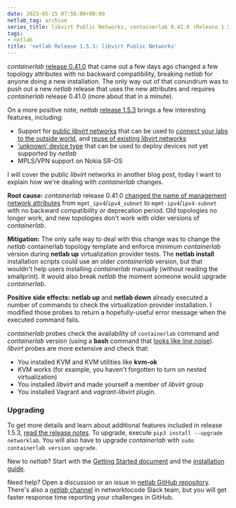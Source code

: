 ```yaml
---
date: 2023-05-15 07:56:00+00:00
netlab_tag: archive
series_title: libvirt Public Networks, containerlab 0.41.0 (Release 1.5.3)
tags:
- netlab
title: 'netlab Release 1.5.3: libvirt Public Networks'
---
```

*containerlab* [release 0.41.0](https://containerlab.dev/rn/0.41/) that came out a few days ago changed a few topology attributes with no backward compatibility, breaking *netlab* for anyone doing a new installation. The only way out of that conundrum was to push out a new *netlab* release that uses the new attributes and requires *containerlab* release 0.41.0 (more about that in a minute).

On a more positive note, _netlab_ [release 1.5.3](https://netlab.tools/release/1.5/#release-1-5-3) brings a few interesting features, including:

- Support for [public *libvirt* networks](https://netlab.tools/labs/libvirt/#libvirt-network-external) that can be used to [connect your labs to the outside world](https://netlab.tools/example/external/), and [reuse of existing libvirt networks](https://netlab.tools/labs/libvirt/#libvirt-network)
- [‘unknown’ device type](https://netlab.tools/platforms/#platform-unknown) that can be used to deploy devices not yet supported by *netlab*
- MPLS/VPN support on Nokia SR-OS
<!--more-->
I will cover the public *libvirt* networks in another blog post, today I want to explain how we're dealing with *containerlab* changes.

**Root cause:** *containerlab* release 0.41.0 [changed the name of management network attributes](https://containerlab.dev/rn/0.41/) from `mgmt_ipv4`/`ipv4_subnet` to `mgmt-ipv4`/`ipv4-subnet` with no backward compatibility or deprecation period. Old topologies no longer work, and new topologies don't work with older versions of *containerlab*.

**Mitigation:** The only safe way to deal with this change was to change the *netlab* containerlab topology template and enforce minimum *containerlab* version during **netlab up** virtualization provider tests. The **netlab install** installation scripts could use an older *containerlab* version, but that wouldn't help users installing *containerlab* manually (without reading the smallprint). It would also break *netlab* the moment someone would upgrade *containerlab*.

**Positive side effects:** **netlab up** and **netlab down** already executed a number of commands to check the virtualization provider installation. I modified those probes to return a hopefully-useful error message when the executed command fails. 

*containerlab* probes check the availability of `containerlab` command and *containerlab* version (using a **bash** command that [looks like line noise](https://github.com/ipspace/netlab/commit/beaa08d05ffb8d11870d9243f8de58f4c87ff04d#diff-ea1001a35add0b198fca60e861c6e67d54d7253c8015a5cb366ffa64956594eaR15)). *libvirt* probes are more extensive and check that:

* You installed KVM and KVM utilities like **kvm-ok**
* KVM works (for example, you haven't forgotten to turn on nested virtualization)
* You installed *libvirt* and made yourself a member of *libvirt* group
* You installed Vagrant and *vagrant-libvirt* plugin.

### Upgrading

To get more details and learn about additional features included in release 1.5.3, [read the release notes](https://netlab.tools/release/1.5/#release-1-5-3). To upgrade, execute `pip3 install --upgrade networklab`. You will also have to upgrade *containerlab* with `sudo containerlab version upgrade`.

New to *netlab*? Start with the [Getting Started document](https://netlab.tools/tutorials/) and the [installation guide](https://netlab.tools/install/).

Need help? Open a discussion or an issue in [netlab GitHub repository](https://github.com/ipspace/netlab). There's also a [*netlab* channel](https://networktocode.slack.com/archives/C022DQHK8BH) in networktocode Slack team, but you will get faster response time reporting your challenges in GitHub.
